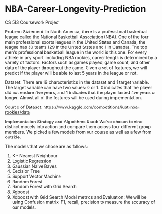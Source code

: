 # NBA-Career-Longevity-Prediction
CS 513 Coursework Project

Problem Statement:
In North America, there is a professional basketball league called the National Basketball Association (NBA). One of the four main professional sports leagues in the United States and Canada, the league has 30 teams (29 in the United States and 1 in Canada). The top men's professional basketball league in the world is this one.
For every athlete in any sport, including NBA rookies, career length is determined by a variety of factors. Factors such as games played, game count, and other data of the player throughout the game.
Given a set of features, we will predict if the player will be able to last 5 years in the league or not.


Dataset:
There are 19 characteristics in the dataset and 1 target variable. The target variable can have two values: 0 or 1. 0 indicates that the player did not endure five years, and 1 indicates that the player lasted five years or longer. Almost all of the features will be used during implementation.


Source of Dataset: https://www.kaggle.com/competitions/iust-nba-rookies/data


Implementation Strategy and Algorithms Used:
We've chosen to nine distinct models into action and compare them across four different group members. We picked a few models from our course as well as a few from outside.

The models that we chose are as follows:
1. K - Nearest Neighbour
2. Logistic Regression
3. Gaussian Naive Bayes
4. Decision Tree
5. Support Vector Machine
6. Random Forest
7. Random Forest with Grid Search
8. Xgboost
9. Xgboost with Grid Search
Model metrics and Evaluation: We will be using Confusion matrix, F1, recall, precision to measure the accuracy of our models.